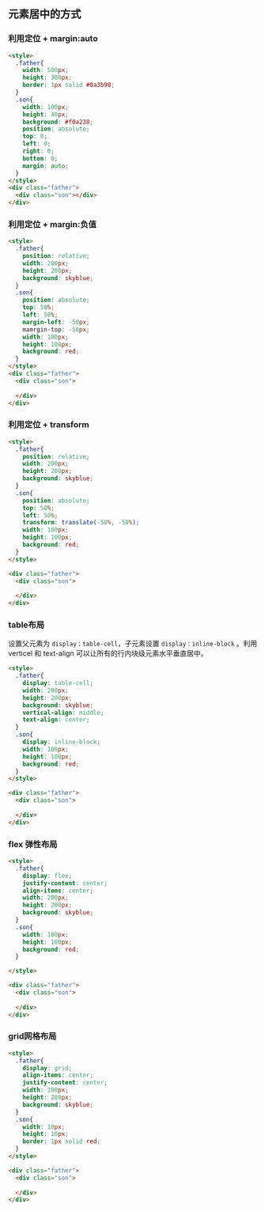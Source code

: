 ## 元素居中的方式



### 利用定位 + margin:auto

```html
<style>
  .father{
    width: 500px;
    height: 300px;
    border: 1px solid #0a3b98;
  }
  .son{
    width: 100px;
    height: 40px;
    background: #f0a238;
    position: absolute;
    top: 0;
    left: 0;
    right: 0;
    bottom: 0;
    margin: auto;
  }
</style>
<div class="father">
  <div class="son"></div>
</div>
```

### 利用定位 + margin:负值

```html
<style>
  .father{
    position: relative;
    width: 200px;
    height: 200px;
    background: skyblue;
  }
  .son{
    position: absolute;
    top: 50%;
    left: 50%;
    margin-left: -50px;
    mamrgin-top: -50px;
    width: 100px;
    height: 100px;
    background: red;
  }
</style>
<div class="father">
  <div class="son">
    
  </div>   
</div>
```

### 利用定位 + transform

```html
<style>
  .father{
    position: relative;
    width: 200px;
    height: 200px;
    background: skyblue;
  }
  .son{
    position: absolute;
    top: 50%;
    left: 50%;
    transform: translate(-50%, -50%);
    width: 100px;
    height: 100px;
    background: red;
  }
</style>

<div class="father">
  <div class="son">
    
  </div>
</div>
```

### table布局

设置父元素为 `display：table-cell`，子元素设置 `display：inline-block` 。利用 verticel 和 text-align 可以让所有的行内块级元素水平垂直居中。

```html
<style>
  .father{
    display: table-cell;
    width: 200px;
    height: 200px;
    background: skyblue;
    vertical-align: middle;
    text-align: center;
  }
  .son{
    display: inline-block;
    width: 100px;
    height: 100px;
    background: red;
  }
</style>

<div class="father">
  <div class="son">
    
  </div>
</div>
```

### flex 弹性布局

```html
<style>
  .father{
    display: flex;
    justify-content: center;
    align-items: center;
    width: 200px;
    height: 200px;
    background: skyblue;
  }
  .son{
    width: 100px;
    height: 100px;
    background: red;
  }

</style>

<div class="father">
  <div class="son">
    
  </div>
</div>
```

### grid网格布局

```html
<style>
  .father{
    display: grid;
    align-items: center;
    justify-content: center;
    width: 200px;
    height: 200px;
    background: skyblue;
  }
  .son{
    width: 10px;
    height: 10px;
    border: 1px solid red;
  }
</style>

<div class="father">
  <div class="son">
    
  </div>
</div>
```







































































